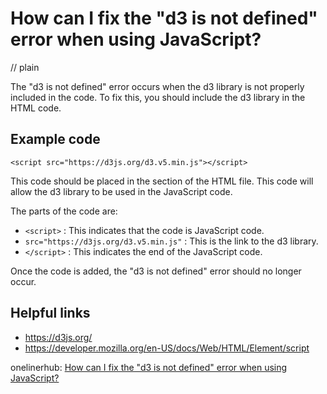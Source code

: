 # How can I fix the "d3 is not defined" error when using JavaScript?
// plain

The "d3 is not defined" error occurs when the d3 library is not properly included in the code. To fix this, you should include the d3 library in the HTML code.

## Example code

```
<script src="https://d3js.org/d3.v5.min.js"></script>
```

This code should be placed in the <head> section of the HTML file. This code will allow the d3 library to be used in the JavaScript code.

The parts of the code are:
- `<script>` : This indicates that the code is JavaScript code.
- `src="https://d3js.org/d3.v5.min.js"` : This is the link to the d3 library.
- `</script>` : This indicates the end of the JavaScript code.

Once the code is added, the "d3 is not defined" error should no longer occur.

## Helpful links
- https://d3js.org/
- https://developer.mozilla.org/en-US/docs/Web/HTML/Element/script

onelinerhub: [How can I fix the "d3 is not defined" error when using JavaScript?](https://onelinerhub.com/javascript-d3/how-can-i-fix-the--d--is-not-defined--error-when-using-javascript)